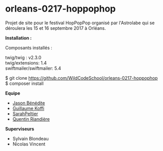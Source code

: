 # orleans-0217-hoppophop

Projet de site pour le festival HopPopPop organisé par l'Astrolabe qui se déroulera les 15 et 16 septembre 2017 à Orléans.

<b>Installation :</b>

Composants installés :

twig/twig : v2.3.0<br/>
twig/extensions: 1.4<br/>
swiftmailer/swiftmailer: 5.4<br/>


$ git clone https://github.com/WildCodeSchool/orleans-0217-hoppophop<br/>
$ composer install<br/>

<b>Equipe</b>
<ul>
<li><a href="https://github.com/BlasonB"> Jason Bénédite</a><br/></li>
<li><a href="https://github.com/M13K">Guillaume Koffi</a><br/></li>
<li><a href="https://github.com/SarahOmayra">SarahPeltier</a><br/></li>
<li><a href="https://github.com/qwentine18">Quentin Riandière</a><br/></li>
</ul>

<b>Superviseurs</b>
<ul>
<li>Sylvain Blondeau</li>
<li>Nicolas Vincent</li>
</ul>